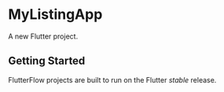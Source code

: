 # MyListingApp

A new Flutter project.

## Getting Started

FlutterFlow projects are built to run on the Flutter _stable_ release.

